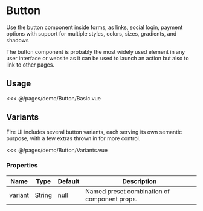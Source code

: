 <script setup>
import Basic from './demo/Button/Basic.vue'
import Variants from './demo/Button/Variants.vue'

import ContainerFlexGap from '../.vitepress/components/ContainerFlexGap.vue'
</script>

# Button

Use the button component inside forms, as links, social login, payment options with support for multiple styles, colors, sizes, gradients, and shadows

The button component is probably the most widely used element in any user interface or website as it can be used to launch an action but also to link to other pages.

## Usage

<DemoContainer>
  <Basic/>
</DemoContainer>

<<< @/pages/demo/Button/Basic.vue

## Variants

Fire UI includes several button variants, each serving its own semantic purpose, with a few extras thrown in for more control.

<ContainerFlexGap>
<Variants/>
</ContainerFlexGap>

<<< @/pages/demo/Button/Variants.vue

### Properties

| Name            | Type     | Default  | Description     |
| -----------     | -------- | -------- | --------------- |
| variant | String | null | Named preset combination of component props. |
